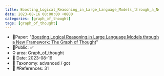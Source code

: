 ```yaml
---
title: Boosting_Logical_Reasoning_in_Large_Language_Models_through_a_New_Framework
date: 2023-08-16 00:00:00 +0800
categories: [graph_of_thought]
tags: [graph_of_thought]
---
```


- 📙Paper: "[Boosting Logical Reasoning in Large Language Models through a New Framework: The Graph of Thought](https://www.semanticscholar.org/paper/Boosting-Logical-Reasoning-in-Large-Language-Models-Lei-Lin/ba4aa83248a1d08b521392eb971e47d10b7c74e1)"
- 🔑Public: ✅
- ⚲ area: Graph_of_thought
- 📅 Date: 2023-08-16
- 🔎 Taxonomy: advanced / got
- 📝 #References: 31
